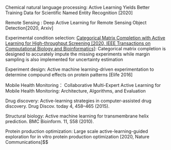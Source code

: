 Chemical natural language processing: 
Active Learning Yields Better Training Data for Scientific Named Entity Recognition [2020]

Remote Sensing : 
Deep Active Learning for Remote Sensing Object Detection[2020, Arxiv]

Experimental condition selection:
[Categorical Matrix Completion with Active Learning for High-throughput Screening [2020, IEEE Transactions on Computational Biology and Bioinformatics]](https://ieeexplore.ieee.org/stamp/stamp.jsp?tp=&arnumber=9043585): Categorical matrix completion is designed to accurately impute the missing experiments while margin sampling is also implemented for uncertainty estimation

Experiment design:
Active machine learning-driven experimentation to determine compound effects on protein patterns [Elife 2016]

Mobile Health Monitoring：
Collaborative Multi-Expert Active Learning for Mobile Health Monitoring: Architecture, Algorithms, and Evaluation

Drug discovery:
Active-learning strategies in computer-assisted drug discovery. Drug Discov. today 4, 458–465 (2015).

Structural biology:
Active machine learning for transmembrane helix prediction. BMC Bioinform. 11, S58 (2010).

Protein production optimization:
Large scale active-learning-guided exploration for in vitro protein production optimization [2020, Nature Communications]$$
